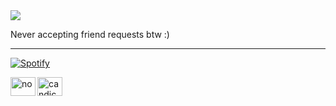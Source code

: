
<a href="https://github.com/adi170-alt">
  <img align="center" src="https://discord.c99.nl/widget/theme-4/417214713886277632.png" />
</a>

Never accepting friend requests btw :)

-----------------------------------

[![Spotify](https://novatorem-brown-seven.vercel.app/api/spotify)](https://open.spotify.com/user/adrianlol2017)


<p align="left">
<a href="https://bit.ly/3h1atsy" target="blank"><img align="center" src="https://raw.githubusercontent.com/rahuldkjain/github-profile-readme-generator/master/src/images/icons/Social/instagram.svg" alt="candice" height="30" width="40" /></a>
<a href="https://bit.ly/3h1atsy" target="blank"><img align="left" src="https://raw.githubusercontent.com/rahuldkjain/github-profile-readme-generator/master/src/images/icons/Social/discord.svg" alt="no" height="30" width="40" /></a>
</p>
